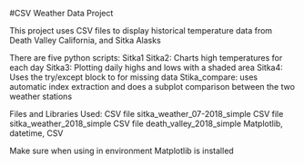 #CSV Weather Data Project

This project uses CSV files to display historical temperature data from Death Valley California, and Sitka Alasks

There are five python scripts:
Sitka1
Sitka2: Charts high temperatures for each day
Sitka3: Plotting daily highs and lows with a shaded area
Sitka4: Uses the try/except block to for missing data
Stika_compare: uses automatic index extraction and does a subplot comparison between the two weather stations 

Files and Libraries Used:
CSV file sitka_weather_07-2018_simple
CSV file sitka_weather_2018_simple
CSV file death_valley_2018_simple
Matplotlib, datetime, CSV

Make sure when using in environment Matplotlib is installed 